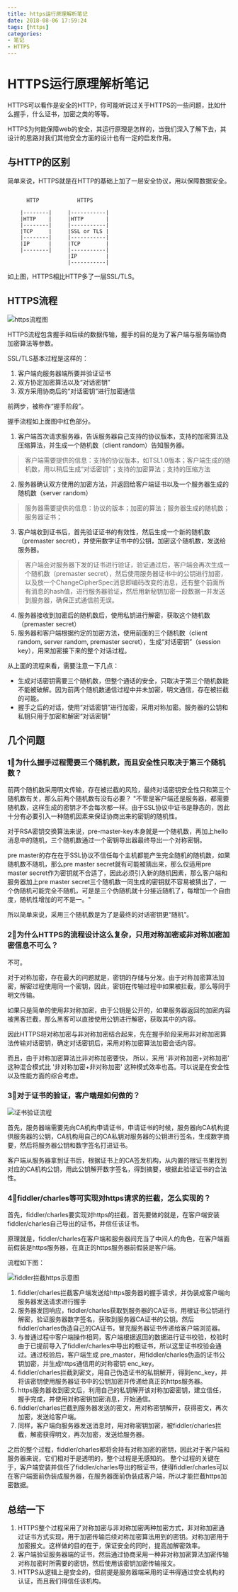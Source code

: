 ```yaml
---
title: https运行原理解析笔记
date: 2018-08-06 17:59:24
tags: [https]
categories:
- 笔记
- HTTPS
---
```


# HTTPS运行原理解析笔记

HTTPS可以看作是安全的HTTP，你可能听说过关于HTTPS的一些问题，比如什么握手，什么证书，加密之类的等等。

HTTPS为何能保障web的安全，其运行原理是怎样的，当我们深入了解下去，其设计的思路对我们其他安全方面的设计也有一定的启发作用。

<!-- more -->

## 与HTTP的区别
简单来说，HTTPS就是在HTTP的基础上加了一层安全协议，用以保障数据安全。

```

      HTTP            HTTPS

    |--------|     |-----------|
    |HTTP    |     |HTTP       |
    |--------|     |-----------|
    |TCP     |     |SSL or TLS |
    |--------|     |-----------|
    |IP      |     |TCP        |
    |--------|     |-----------|
                   |IP         |
                   |-----------|

```
如上图，HTTPS相比HTTP多了一层SSL/TLS。

## HTTPS流程

![https流程图](/resources/pic/https/https.svg)

HTTPS流程包含握手和后续的数据传输，握手的目的是为了客户端与服务端协商加密算法等参数。

SSL/TLS基本过程是这样的：

1. 客户端向服务器端所要并验证证书
2. 双方协定加密算法以及“对话密钥”
3. 双方采用协商后的“对话密钥”进行加密通信

前两步，被称作“握手阶段”。

握手流程如上面图中红色部分。

1. 客户端首次请求服务器，告诉服务器自己支持的协议版本，支持的加密算法及压缩算法，并生成一个随机数（client random）告知服务器。
  > 客户端需要提供的信息：支持的协议版本，如TSL1.0版本；客户端生成的随机数，用以稍后生成“对话密钥”；支持的加密算法；支持的压缩方法

2. 服务器确认双方使用的加密方法，并返回给客户端证书以及一个服务器生成的随机数（server random）
  > 服务器需要提供的信息：协议的版本；加密的算法；服务器生成的随机数；服务器证书；

3. 客户端收到证书后，首先验证证书的有效性，然后生成一个新的随机数（premaster secret），并使用数字证书中的公钥，加密这个随机数，发送给服务器。
  > 客户端会对服务器下发的证书进行验证，验证通过后，客户端会再次生成一个随机数（premaster secret），然后使用服务器证书中的公钥进行加密，以及放一个ChangeCipherSpec消息即编码改变的消息，还有整个前面所有消息的hash值，进行服务器验证，然后用新秘钥加密一段数据一并发送到服务器，确保正式通信前无误。

4. 服务器接收到加密后的随机数后，使用私钥进行解密，获取这个随机数（premaster secret）
5. 服务器和客户端根据约定的加密方法，使用前面的三个随机数（client random, server random, premaster secret），生成“对话密钥”（session key），用来加密接下来的整个对话过程。


从上面的流程来看，需要注意一下几点：

* 生成对话密钥需要三个随机数，但整个通话的安全，只取决于第三个随机数能不能被破解。因为前两个随机数通信过程中并未加密，明文通信，存在被拦截的可能。
* 握手之后的对话，使用“对话密钥”进行加密，采用对称加密。服务器的公钥和私钥只用于加密和解密“对话密钥”

## 几个问题
### 1⃣️为什么握手过程需要三个随机数，而且安全性只取决于第三个随机数？
前两个随机数采用明文传输，存在被拦截的风险，最终对话密钥安全性只和第三个随机数有关，那么前两个随机数有没有必要？
"不管是客户端还是服务器，都需要随机数，这样生成的密钥才不会每次都一样。由于SSL协议中证书是静态的，因此十分有必要引入一种随机因素来保证协商出来的密钥的随机性。

对于RSA密钥交换算法来说，pre-master-key本身就是一个随机数，再加上hello消息中的随机，三个随机数通过一个密钥导出器最终导出一个对称密钥。

pre master的存在在于SSL协议不信任每个主机都能产生完全随机的随机数，如果随机数不随机，那么pre master secret就有可能被猜出来，那么仅适用pre master secret作为密钥就不合适了，因此必须引入新的随机因素，那么客户端和服务器加上pre master secret三个随机数一同生成的密钥就不容易被猜出了，一个伪随机可能完全不随机，可是是三个伪随机就十分接近随机了，每增加一个自由度，随机性增加的可不是一。"

所以简单来说，采用三个随机数是为了是最终的对话密钥更“随机”。

### 2⃣️为什么HTTPS的流程设计这么复杂，只用对称加密或非对称加密加密信息不可么？
不可。

对于对称加密，存在最大的问题就是，密钥的存储与分发。由于对称加密算法加密，解密过程使用同一个密钥，因此，密钥在传输过程中如果被拦截，那么等同于明文传输。

如果只是简单的使用非对称加密，由于公钥是公开的，如果服务器返回的加密内容被黑客拦截，那么黑客可以直接使用公钥进行解密，获取其中的内容。

因此HTTPS将对称加密与非对称加密结合起来，先在握手阶段采用非对称加密算法传输对话密钥，确定对话密钥后，采用对称加密算法加密会话内容。

而且，由于对称加密算法比非对称加密要快， 所以，采用 '非对称加密+对称加密' 这种混合模式比 '非对称加密+非对称加密' 这种模式效率也高。可以说是在安全性以及性能方面的综合考虑。

### 3⃣️对于证书的验证，客户端是如何做的？
![证书验证流程](/resources/pic/https/证书验证流程.svg)

首先，服务器端需要先向CA机构申请证书，申请证书的时候，服务器向CA机构提供服务器的公钥，CA机构用自己的CA私钥对服务器的公钥进行签名，生成数字摘要，然后将服务器公钥和数字签名打进证书。

客户端从服务器拿到证书后，根据证书上的CA签发机构，从内置的根证书里找到对应的CA机构公钥，用此公钥解开数字签名，得到摘要，根据此验证证书的合法性。

### 4⃣️fiddler/charles等可实现对https请求的拦截，怎么实现的？

首先，fiddler/charles要实现对https的拦截，首先要做的就是，在客户端安装fiddler/charles自己导出的证书，并信任该证书。

原理就是，fiddler/charles在客户端和服务器间充当了中间人的角色，在客户端面前假装是https服务器，在真正的https服务器前假装是客户端。

流程如下图：

![fiddler拦截https示意图](/resources/pic/https/fiddler拦截https示意图.svg)

1. fiddler/charles拦截客户端发送给https服务器的握手请求，并伪装成客户端向服务器发送请求进行握手
2. 服务器发回响应，fiddler/charles获取到服务器的CA证书，用根证书公钥进行解密，验证服务器数字签名，获取到服务器CA证书的公钥。然后fiddler/charles伪造自己的CA证书，冒充服务器证书传递给客户端浏览器。
3. 与普通过程中客户端操作相同，客户端根据返回的数据进行证书校验，校验时由于已提前导入了fiddler/charles中导出的根证书，所以这里证书校验会通过。通过校验后，客户端生成 pre_master，用fiddler/charles伪造的证书公钥加密，并生成https通信用的对称密钥 enc_key。
4. fiddler/charles拦截到密文，用自己伪造证书的私钥解开，得到enc_key，并将该密钥使用服务器证书中的公钥加密并传递给真正的https服务器。
5. https服务器收到密文后，利用自己的私钥解开该对称加密密钥，建立信任，握手完成，并使用对称密钥加密消息，开始通信。
6. fiddler/charles拦截到服务器发送的密文，用对称密钥解开，获得密文，再次加密，发送给客户端。
7. 同样，客户端向服务器发送消息时，用对称密钥加密，被fiddler/charles拦截，解密获得明文，再次加密，发送给服务器。

之后的整个过程，fiddler/charles都将会持有对称加密的密钥，因此对于客户端和服务器来说，它们相对于是透明的，整个过程是无感知的。
整个过程的关键在于，客户端安装并信任了fiddler/charles导出的根证书，使得fiddler/charles可以在客户端面前伪装成服务器，在服务器面前伪装成客户端，所以才能拦截https加密数据。


## 总结一下
1. HTTPS整个过程采用了对称加密与非对称加密两种加密方式，非对称加密通过证书方式实现，用于加密传输后续对称加密算法用到的密钥。对称加密用于加密报文。这样做的目的在于，保证安全的同时，提高加解密效率。
2. 客户端验证服务器端的证书，然后通过协商采用一种非对称加密算法加密传输对称加密时所需要的密钥，然后使用该密钥加密传输报文。
3. HTTPS从逻辑上是安全的，但前提是服务器端采用的证书得通过安全机构的认证，而且我们得信任该机构。